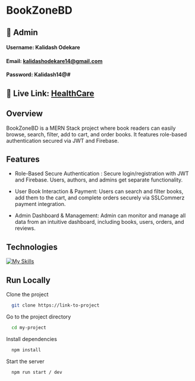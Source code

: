 
# BookZoneBD

## 👤  Admin
#### Username: Kalidash Odekare
#### Email: kalidashodekare14@gmail.com
#### Password: Kalidash14@#


## 🔗 Live Link: [HealthCare](https://bookzonebd.vercel.app)

## Overview
BookZoneBD is a MERN Stack project where book readers can easily browse, search, filter, add to cart, and order books. It features role-based authentication secured via JWT and Firebase.



## Features

- Role-Based Secure Authentication : Secure login/registration with JWT and Firebase. Users, authors, and admins get separate functionality.

- User Book Interaction & Payment: Users can search and filter books, add them to the cart, and complete orders securely via SSLCommerz payment integration.

- Admin Dashboard & Management: Admin can monitor and manage all data from an intuitive dashboard, including books, users, orders, and reviews.


## Technologies
[![My Skills](https://skillicons.dev/icons?i=nextjs,tailwind,mongodb)](https://skillicons.dev)


## Run Locally

Clone the project

```bash
  git clone https://link-to-project
```

Go to the project directory

```bash
  cd my-project
```

Install dependencies

```bash
  npm install
```

Start the server

```bash
  npm run start / dev
```
